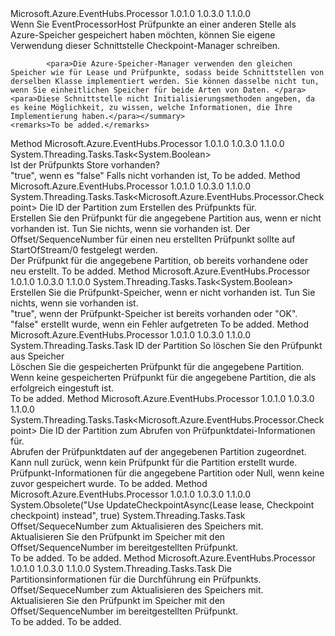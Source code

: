 <Type Name="ICheckpointManager" FullName="Microsoft.Azure.EventHubs.Processor.ICheckpointManager">
  <TypeSignature Language="C#" Value="public interface ICheckpointManager" />
  <TypeSignature Language="ILAsm" Value=".class public interface auto ansi abstract ICheckpointManager" />
  <TypeSignature Language="DocId" Value="T:Microsoft.Azure.EventHubs.Processor.ICheckpointManager" />
  <TypeSignature Language="VB.NET" Value="Public Interface ICheckpointManager" />
  <TypeSignature Language="F#" Value="type ICheckpointManager = interface" />
  <AssemblyInfo>
    <AssemblyName>Microsoft.Azure.EventHubs.Processor</AssemblyName>
    <AssemblyVersion>1.0.1.0</AssemblyVersion>
    <AssemblyVersion>1.0.3.0</AssemblyVersion>
    <AssemblyVersion>1.1.0.0</AssemblyVersion>
  </AssemblyInfo>
  <Interfaces />
  <Docs>
    <summary>
            Wenn Sie EventProcessorHost Prüfpunkte an einer anderen Stelle als Azure-Speicher gespeichert haben möchten, können Sie eigene Verwendung dieser Schnittstelle Checkpoint-Manager schreiben.  
            
            <para>Die Azure-Speicher-Manager verwenden den gleichen Speicher wie für Lease und Prüfpunkte, sodass beide Schnittstellen von derselben Klasse implementiert werden. Sie können dasselbe nicht tun, wenn Sie einheitlichen Speicher für beide Arten von Daten. </para> <para>Diese Schnittstelle nicht Initialisierungsmethoden angeben, da es keine Möglichkeit, zu wissen, welche Informationen, die Ihre Implementierung haben.</para></summary>
    <remarks>To be added.</remarks>
  </Docs>
  <Members>
    <Member MemberName="CheckpointStoreExistsAsync">
      <MemberSignature Language="C#" Value="public System.Threading.Tasks.Task&lt;bool&gt; CheckpointStoreExistsAsync ();" />
      <MemberSignature Language="ILAsm" Value=".method public hidebysig newslot virtual instance class System.Threading.Tasks.Task`1&lt;bool&gt; CheckpointStoreExistsAsync() cil managed" />
      <MemberSignature Language="DocId" Value="M:Microsoft.Azure.EventHubs.Processor.ICheckpointManager.CheckpointStoreExistsAsync" />
      <MemberSignature Language="VB.NET" Value="Public Function CheckpointStoreExistsAsync () As Task(Of Boolean)" />
      <MemberSignature Language="F#" Value="abstract member CheckpointStoreExistsAsync : unit -&gt; System.Threading.Tasks.Task&lt;bool&gt;" Usage="iCheckpointManager.CheckpointStoreExistsAsync " />
      <MemberType>Method</MemberType>
      <AssemblyInfo>
        <AssemblyName>Microsoft.Azure.EventHubs.Processor</AssemblyName>
        <AssemblyVersion>1.0.1.0</AssemblyVersion>
        <AssemblyVersion>1.0.3.0</AssemblyVersion>
        <AssemblyVersion>1.1.0.0</AssemblyVersion>
      </AssemblyInfo>
      <ReturnValue>
        <ReturnType>System.Threading.Tasks.Task&lt;System.Boolean&gt;</ReturnType>
      </ReturnValue>
      <Parameters />
      <Docs>
        <summary>
            Ist der Prüfpunkts Store vorhanden?
            </summary>
        <returns>"true", wenn es "false" Falls nicht vorhanden ist,</returns>
        <remarks>To be added.</remarks>
      </Docs>
    </Member>
    <Member MemberName="CreateCheckpointIfNotExistsAsync">
      <MemberSignature Language="C#" Value="public System.Threading.Tasks.Task&lt;Microsoft.Azure.EventHubs.Processor.Checkpoint&gt; CreateCheckpointIfNotExistsAsync (string partitionId);" />
      <MemberSignature Language="ILAsm" Value=".method public hidebysig newslot virtual instance class System.Threading.Tasks.Task`1&lt;class Microsoft.Azure.EventHubs.Processor.Checkpoint&gt; CreateCheckpointIfNotExistsAsync(string partitionId) cil managed" />
      <MemberSignature Language="DocId" Value="M:Microsoft.Azure.EventHubs.Processor.ICheckpointManager.CreateCheckpointIfNotExistsAsync(System.String)" />
      <MemberSignature Language="VB.NET" Value="Public Function CreateCheckpointIfNotExistsAsync (partitionId As String) As Task(Of Checkpoint)" />
      <MemberSignature Language="F#" Value="abstract member CreateCheckpointIfNotExistsAsync : string -&gt; System.Threading.Tasks.Task&lt;Microsoft.Azure.EventHubs.Processor.Checkpoint&gt;" Usage="iCheckpointManager.CreateCheckpointIfNotExistsAsync partitionId" />
      <MemberType>Method</MemberType>
      <AssemblyInfo>
        <AssemblyName>Microsoft.Azure.EventHubs.Processor</AssemblyName>
        <AssemblyVersion>1.0.1.0</AssemblyVersion>
        <AssemblyVersion>1.0.3.0</AssemblyVersion>
        <AssemblyVersion>1.1.0.0</AssemblyVersion>
      </AssemblyInfo>
      <ReturnValue>
        <ReturnType>System.Threading.Tasks.Task&lt;Microsoft.Azure.EventHubs.Processor.Checkpoint&gt;</ReturnType>
      </ReturnValue>
      <Parameters>
        <Parameter Name="partitionId" Type="System.String" />
      </Parameters>
      <Docs>
        <param name="partitionId">Die ID der Partition zum Erstellen des Prüfpunkts für.</param>
        <summary>
            Erstellen Sie den Prüfpunkt für die angegebene Partition aus, wenn er nicht vorhanden ist. Tun Sie nichts, wenn sie vorhanden ist.
            Der Offset/SequenceNumber für einen neu erstellten Prüfpunkt sollte auf StartOfStream/0 festgelegt werden.
            </summary>
        <returns>Der Prüfpunkt für die angegebene Partition, ob bereits vorhandene oder neu erstellt.</returns>
        <remarks>To be added.</remarks>
      </Docs>
    </Member>
    <Member MemberName="CreateCheckpointStoreIfNotExistsAsync">
      <MemberSignature Language="C#" Value="public System.Threading.Tasks.Task&lt;bool&gt; CreateCheckpointStoreIfNotExistsAsync ();" />
      <MemberSignature Language="ILAsm" Value=".method public hidebysig newslot virtual instance class System.Threading.Tasks.Task`1&lt;bool&gt; CreateCheckpointStoreIfNotExistsAsync() cil managed" />
      <MemberSignature Language="DocId" Value="M:Microsoft.Azure.EventHubs.Processor.ICheckpointManager.CreateCheckpointStoreIfNotExistsAsync" />
      <MemberSignature Language="VB.NET" Value="Public Function CreateCheckpointStoreIfNotExistsAsync () As Task(Of Boolean)" />
      <MemberSignature Language="F#" Value="abstract member CreateCheckpointStoreIfNotExistsAsync : unit -&gt; System.Threading.Tasks.Task&lt;bool&gt;" Usage="iCheckpointManager.CreateCheckpointStoreIfNotExistsAsync " />
      <MemberType>Method</MemberType>
      <AssemblyInfo>
        <AssemblyName>Microsoft.Azure.EventHubs.Processor</AssemblyName>
        <AssemblyVersion>1.0.1.0</AssemblyVersion>
        <AssemblyVersion>1.0.3.0</AssemblyVersion>
        <AssemblyVersion>1.1.0.0</AssemblyVersion>
      </AssemblyInfo>
      <ReturnValue>
        <ReturnType>System.Threading.Tasks.Task&lt;System.Boolean&gt;</ReturnType>
      </ReturnValue>
      <Parameters />
      <Docs>
        <summary>
            Erstellen Sie die Prüfpunkt-Speicher, wenn er nicht vorhanden ist. Tun Sie nichts, wenn sie vorhanden ist.
            </summary>
        <returns>"true", wenn der Prüfpunkt-Speicher ist bereits vorhanden oder "OK". "false" erstellt wurde, wenn ein Fehler aufgetreten</returns>
        <remarks>To be added.</remarks>
      </Docs>
    </Member>
    <Member MemberName="DeleteCheckpointAsync">
      <MemberSignature Language="C#" Value="public System.Threading.Tasks.Task DeleteCheckpointAsync (string partitionId);" />
      <MemberSignature Language="ILAsm" Value=".method public hidebysig newslot virtual instance class System.Threading.Tasks.Task DeleteCheckpointAsync(string partitionId) cil managed" />
      <MemberSignature Language="DocId" Value="M:Microsoft.Azure.EventHubs.Processor.ICheckpointManager.DeleteCheckpointAsync(System.String)" />
      <MemberSignature Language="VB.NET" Value="Public Function DeleteCheckpointAsync (partitionId As String) As Task" />
      <MemberSignature Language="F#" Value="abstract member DeleteCheckpointAsync : string -&gt; System.Threading.Tasks.Task" Usage="iCheckpointManager.DeleteCheckpointAsync partitionId" />
      <MemberType>Method</MemberType>
      <AssemblyInfo>
        <AssemblyName>Microsoft.Azure.EventHubs.Processor</AssemblyName>
        <AssemblyVersion>1.0.1.0</AssemblyVersion>
        <AssemblyVersion>1.0.3.0</AssemblyVersion>
        <AssemblyVersion>1.1.0.0</AssemblyVersion>
      </AssemblyInfo>
      <ReturnValue>
        <ReturnType>System.Threading.Tasks.Task</ReturnType>
      </ReturnValue>
      <Parameters>
        <Parameter Name="partitionId" Type="System.String" />
      </Parameters>
      <Docs>
        <param name="partitionId">ID der Partition So löschen Sie den Prüfpunkt aus Speicher</param>
        <summary>
            Löschen Sie die gespeicherten Prüfpunkt für die angegebene Partition. Wenn keine gespeicherten Prüfpunkt für die angegebene Partition, die als erfolgreich eingestuft ist.
            </summary>
        <returns />
        <remarks>To be added.</remarks>
      </Docs>
    </Member>
    <Member MemberName="GetCheckpointAsync">
      <MemberSignature Language="C#" Value="public System.Threading.Tasks.Task&lt;Microsoft.Azure.EventHubs.Processor.Checkpoint&gt; GetCheckpointAsync (string partitionId);" />
      <MemberSignature Language="ILAsm" Value=".method public hidebysig newslot virtual instance class System.Threading.Tasks.Task`1&lt;class Microsoft.Azure.EventHubs.Processor.Checkpoint&gt; GetCheckpointAsync(string partitionId) cil managed" />
      <MemberSignature Language="DocId" Value="M:Microsoft.Azure.EventHubs.Processor.ICheckpointManager.GetCheckpointAsync(System.String)" />
      <MemberSignature Language="VB.NET" Value="Public Function GetCheckpointAsync (partitionId As String) As Task(Of Checkpoint)" />
      <MemberSignature Language="F#" Value="abstract member GetCheckpointAsync : string -&gt; System.Threading.Tasks.Task&lt;Microsoft.Azure.EventHubs.Processor.Checkpoint&gt;" Usage="iCheckpointManager.GetCheckpointAsync partitionId" />
      <MemberType>Method</MemberType>
      <AssemblyInfo>
        <AssemblyName>Microsoft.Azure.EventHubs.Processor</AssemblyName>
        <AssemblyVersion>1.0.1.0</AssemblyVersion>
        <AssemblyVersion>1.0.3.0</AssemblyVersion>
        <AssemblyVersion>1.1.0.0</AssemblyVersion>
      </AssemblyInfo>
      <ReturnValue>
        <ReturnType>System.Threading.Tasks.Task&lt;Microsoft.Azure.EventHubs.Processor.Checkpoint&gt;</ReturnType>
      </ReturnValue>
      <Parameters>
        <Parameter Name="partitionId" Type="System.String" />
      </Parameters>
      <Docs>
        <param name="partitionId">Die ID der Partition zum Abrufen von Prüfpunktdatei-Informationen für.</param>
        <summary>
            Abrufen der Prüfpunktdaten auf der angegebenen Partition zugeordnet. Kann null zurück, wenn kein Prüfpunkt für die Partition erstellt wurde.
            </summary>
        <returns>Prüfpunkt-Informationen für die angegebene Partition oder Null, wenn keine zuvor gespeichert wurde.</returns>
        <remarks>To be added.</remarks>
      </Docs>
    </Member>
    <Member MemberName="UpdateCheckpointAsync">
      <MemberSignature Language="C#" Value="public System.Threading.Tasks.Task UpdateCheckpointAsync (Microsoft.Azure.EventHubs.Processor.Checkpoint checkpoint);" />
      <MemberSignature Language="ILAsm" Value=".method public hidebysig newslot virtual instance class System.Threading.Tasks.Task UpdateCheckpointAsync(class Microsoft.Azure.EventHubs.Processor.Checkpoint checkpoint) cil managed" />
      <MemberSignature Language="DocId" Value="M:Microsoft.Azure.EventHubs.Processor.ICheckpointManager.UpdateCheckpointAsync(Microsoft.Azure.EventHubs.Processor.Checkpoint)" />
      <MemberSignature Language="F#" Value="abstract member UpdateCheckpointAsync : Microsoft.Azure.EventHubs.Processor.Checkpoint -&gt; System.Threading.Tasks.Task" Usage="iCheckpointManager.UpdateCheckpointAsync checkpoint" />
      <MemberType>Method</MemberType>
      <AssemblyInfo>
        <AssemblyName>Microsoft.Azure.EventHubs.Processor</AssemblyName>
        <AssemblyVersion>1.0.1.0</AssemblyVersion>
        <AssemblyVersion>1.0.3.0</AssemblyVersion>
        <AssemblyVersion>1.1.0.0</AssemblyVersion>
      </AssemblyInfo>
      <Attributes>
        <Attribute>
          <AttributeName>System.Obsolete("Use UpdateCheckpointAsync(Lease lease, Checkpoint checkpoint) instead", true)</AttributeName>
        </Attribute>
      </Attributes>
      <ReturnValue>
        <ReturnType>System.Threading.Tasks.Task</ReturnType>
      </ReturnValue>
      <Parameters>
        <Parameter Name="checkpoint" Type="Microsoft.Azure.EventHubs.Processor.Checkpoint" />
      </Parameters>
      <Docs>
        <param name="checkpoint">Offset/SequeceNumber zum Aktualisieren des Speichers mit.</param>
        <summary>
            Aktualisieren Sie den Prüfpunkt im Speicher mit den Offset/SequenceNumber im bereitgestellten Prüfpunkt.
            </summary>
        <returns>To be added.</returns>
        <remarks>To be added.</remarks>
      </Docs>
    </Member>
    <Member MemberName="UpdateCheckpointAsync">
      <MemberSignature Language="C#" Value="public System.Threading.Tasks.Task UpdateCheckpointAsync (Microsoft.Azure.EventHubs.Processor.Lease lease, Microsoft.Azure.EventHubs.Processor.Checkpoint checkpoint);" />
      <MemberSignature Language="ILAsm" Value=".method public hidebysig newslot virtual instance class System.Threading.Tasks.Task UpdateCheckpointAsync(class Microsoft.Azure.EventHubs.Processor.Lease lease, class Microsoft.Azure.EventHubs.Processor.Checkpoint checkpoint) cil managed" />
      <MemberSignature Language="DocId" Value="M:Microsoft.Azure.EventHubs.Processor.ICheckpointManager.UpdateCheckpointAsync(Microsoft.Azure.EventHubs.Processor.Lease,Microsoft.Azure.EventHubs.Processor.Checkpoint)" />
      <MemberSignature Language="F#" Value="abstract member UpdateCheckpointAsync : Microsoft.Azure.EventHubs.Processor.Lease * Microsoft.Azure.EventHubs.Processor.Checkpoint -&gt; System.Threading.Tasks.Task" Usage="iCheckpointManager.UpdateCheckpointAsync (lease, checkpoint)" />
      <MemberType>Method</MemberType>
      <AssemblyInfo>
        <AssemblyName>Microsoft.Azure.EventHubs.Processor</AssemblyName>
        <AssemblyVersion>1.0.1.0</AssemblyVersion>
        <AssemblyVersion>1.0.3.0</AssemblyVersion>
        <AssemblyVersion>1.1.0.0</AssemblyVersion>
      </AssemblyInfo>
      <ReturnValue>
        <ReturnType>System.Threading.Tasks.Task</ReturnType>
      </ReturnValue>
      <Parameters>
        <Parameter Name="lease" Type="Microsoft.Azure.EventHubs.Processor.Lease" />
        <Parameter Name="checkpoint" Type="Microsoft.Azure.EventHubs.Processor.Checkpoint" />
      </Parameters>
      <Docs>
        <param name="lease">Die Partitionsinformationen für die Durchführung ein Prüfpunkts.</param>
        <param name="checkpoint">Offset/SequeceNumber zum Aktualisieren des Speichers mit.</param>
        <summary>
            Aktualisieren Sie den Prüfpunkt im Speicher mit den Offset/SequenceNumber im bereitgestellten Prüfpunkt.
            </summary>
        <returns>To be added.</returns>
        <remarks>To be added.</remarks>
      </Docs>
    </Member>
  </Members>
</Type>